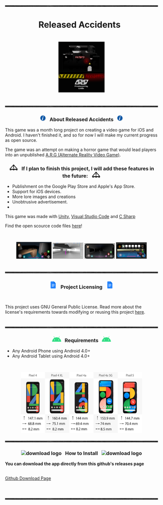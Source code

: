 <img src="https://github.com/Lin8x/releasedaccidents/blob/main/imagesforgithub/smoothleather.jpg?raw=true" width="100%" height="5">

# <p align="center"> Released Accidents &nbsp; </p> 

# <p align="center"> <img src="https://github.com/Lin8x/releasedaccidents/blob/main/imagesforgithub/gamelogo2.png?raw=true" width="30%" height="30%"> </p> 

<img src="https://github.com/Lin8x/releasedaccidents/blob/main/imagesforgithub/smoothleather.jpg?raw=true" width="100%" height="5">

### <p align="center"> <img src="https://github.com/Lin8x/releasedaccidents/blob/main/imagesforgithub/informationlogo.png?raw=true" alt="info" width="20" height="20"> &nbsp; About Released Accidents &nbsp; <img src="https://github.com/Lin8x/releasedaccidents/blob/main/imagesforgithub/informationlogo.png?raw=true" alt="info" width="20" height="20"> </p>

This game was a month long project on creating a video game for iOS and Android. I haven't finished it, 
and so for now I will make my current progress as open source.

The game was an attempt on making a horror game that would lead players into an unpublished [A.R.G (Alternate Reality Video Game)](https://en.wikipedia.org/wiki/Alternate_reality_game).

### <p align="center"> <img src="https://github.com/Lin8x/releasedaccidents/blob/main/imagesforgithub/direktattentionlogotransparent.png?raw=true" alt="requirements" width="30" height="20"> &nbsp; If I plan to finish this project, I will add these features in the future: &nbsp; <img src="https://github.com/Lin8x/releasedaccidents/blob/main/imagesforgithub/direktattentionlogotransparent.png?raw=true" alt="requirements" width="30" height="20"> </p>
- Publishment on the Google Play Store and Apple's App Store.
- Support for iOS devices.
- More lore images and creations
- Unobtrusive advertisement.
- 

This game was made with [Unity](https://unity.com/), [Visual Studio Code](https://code.visualstudio.com/) and [C Sharp](https://docs.microsoft.com/en-us/dotnet/csharp/)<br>

Find the open scource code files [here](https://github.com/Lin8x/releasedaccidents/find/main)!

<br>
<p align="center"> 
  <img src="https://github.com/Lin8x/releasedaccidents/blob/main/imagesforgithub/screenshotofflashlight.png?raw=true" alt="googleplaymobile" width="23%" height="20%"> 
  <img src="https://github.com/Lin8x/releasedaccidents/blob/main/imagesforgithub/mapofgame.png?raw=true" alt="screenshot1" width="20%" height="20%"> 
  <img src="https://github.com/Lin8x/releasedaccidents/blob/main/imagesforgithub/screenshotofgame.png?raw=true" alt="screenshot2" width="20%" height="20%"> 
  <img src="https://github.com/Lin8x/releasedaccidents/blob/main/imagesforgithub/notdarkimage.png" alt="3" width="20%" height="20%"> 
</p>
<br>

<img src="https://github.com/Lin8x/releasedaccidents/blob/main/imagesforgithub/smoothleather.jpg?raw=true" width="100%" height="5">

### <p align="center"> <img src="https://github.com/Lin8x/releasedaccidents/blob/main/imagesforgithub/docslogo.png?raw=true" alt="logo" width="25" height="25"> &nbsp; Project Licensing &nbsp; <img src="https://github.com/Lin8x/releasedaccidents/blob/main/imagesforgithub/docslogo.png?raw=true" alt="logo" width="25" height="25"> </p>
<br>

This project uses GNU General Public License.
Read more about the license's requirements towards modifying or reusing this project [here](https://www.gnu.org/licenses/gpl-3.0.en.html).

<br>

<img src="https://github.com/Lin8x/releasedaccidents/blob/main/imagesforgithub/smoothleather.jpg?raw=true" width="100%" height="5">

### <p align="center"> <img src="https://github.com/Lin8x/releasedaccidents/blob/main/imagesforgithub/androidheadlogo.png?raw=true" alt="requirements" width="30" height="20"> &nbsp; Requirements &nbsp; <img src="https://github.com/Lin8x/releasedaccidents/blob/main/imagesforgithub/androidheadlogo.png?raw=true" alt="requirements" width="30" height="20"> </p>

- Any Android Phone using Android 4.0+
- Any Android Tablet using Android 4.0+

<br>

<p align="center"> <img src="https://github.com/Lin8x/EasyCalculator/blob/main/images/pixeldimensions.png" width="400" height="200" alt="pixeldimensions"> </p>

<img src="https://github.com/Lin8x/releasedaccidents/blob/main/imagesforgithub/smoothleather.jpg?raw=true" width="100%" height="5">

### <p align="center"> ![download logo](https://raw.githubusercontent.com/asian-code/artem-mail/master/images/howtoinstallimage.png) &nbsp; How to Install &nbsp; ![download logo](https://raw.githubusercontent.com/asian-code/artem-mail/master/images/howtoinstallimage.png) </p>

**You can download the app directly from this github's releases page**
<br><br>

[Github Download Page](https://github.com/Lin8x/EasyCalculator/raw/main/releases/easycalculator.apk)
<br><br>

<br>
<img src="https://github.com/Lin8x/releasedaccidents/blob/main/imagesforgithub/smoothleather.jpg?raw=true" width="100%" height="5">
